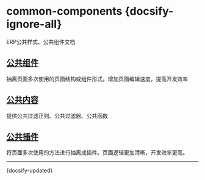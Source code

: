 # common-components  {docsify-ignore-all}
ERP公共样式、公共组件文档


## [公共组件](/components/)

抽离页面多次使用的页面结构或组件形式。增加页面编辑速度，提高开发效率




## [公共内容](/comcontent/)

提供公共过滤正则、公共过滤器、公共函数

## [公共插件](/plugins/)

将页面多次使用的方法进行抽离成插件。页面逻辑更加清晰，开发效率更高。

---
 {docsify-updated}
